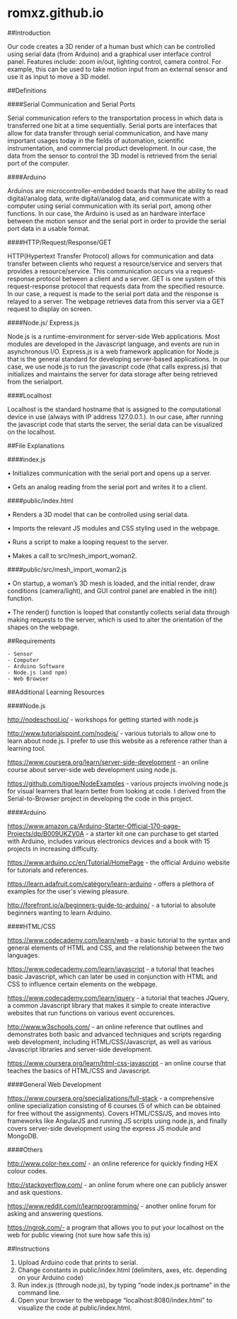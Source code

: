 # romxz.github.io

##Introduction

Our code creates a 3D render of a human bust which can be controlled using serial data (from Arduino) and a graphical user interface control panel. Features include: zoom in/out, lighting control, camera control. For example, this can be used to take motion input from an external sensor and use it as input to move a 3D model. 

##Definitions

####Serial Communication and Serial Ports

Serial communication refers to the transportation process in which data is transferred one bit at a time sequentially. Serial ports are interfaces that allow for data transfer through serial communication, and have many important usages today in the fields of automation, scientific instrumentation, and commercial product development. In our case, the data from the sensor to control the 3D model is retrieved from the serial port of the computer. 

####Arduino

Arduinos are microcontroller-embedded boards that have the ability to read digital/analog data, write digital/analog data, and communicate with a computer using serial communication with its serial port, among other functions. In our case, the Arduino is used as an hardware interface between the motion sensor and the serial port in order to provide the serial port data in a usable format. 

####HTTP/Request/Response/GET

HTTP(Hypertext Transfer Protocol) allows for communication and data transfer between clients who request a resource/service and servers that provides a resource/service. This communication occurs via a request-response protocol between a client and a server. GET is one system of this request-response protocol that requests data from the specified resource. In our case, a request is made to the serial port data and the response is relayed to a server. The webpage retrieves data from this server via a GET request to display on screen.  

####Node.js/ Express.js

Node.js is a runtime-environment for server-side Web applications. Most modules are developed in the Javascript language, and events are run in asynchronous I/O.  Express.js is a web framework application for Node.js that is the general standard for developing server-based applications. In our case, we use node.js to run the javascript code (that calls express.js) that initializes and maintains the server for data storage after being retrieved from the serialport. 

####Localhost

Localhost is the standard hostname that is assigned to the computational device in use (always with IP address 127.0.0.1.). In our case, after running the javascript code that starts the server, the serial data can be visualized on the localhost. 

##File Explanations

####index.js

•	Initializes communication with the serial port and opens up a server. 

•	Gets an analog reading from the serial port and writes it to a client.


####public/index.html

•	Renders a 3D model that can be controlled using serial data. 

•	Imports the relevant JS modules and CSS styling used in the webpage.

•	Runs a script to make a looping request to the server. 

•	Makes a call to src/mesh_import_woman2.


####public/src/mesh_import_woman2.js

•	On startup, a woman’s 3D mesh is loaded, and the initial render, draw conditions (camera/light), and GUI control panel are enabled in the init() function. 

•	The render() function is looped that constantly collects serial data through making requests to the server, which is used to alter the orientation of the shapes on the webpage. 


##Requirements

	- Sensor
	- Computer
	- Arduino Software
	- Node.js (and npm)
	- Web Browser

##Additional Learning Resources

####Node.js

http://nodeschool.io/ - workshops for getting started with node.js

http://www.tutorialspoint.com/nodejs/ - various tutorials to allow one to learn about node.js. I prefer to use this website as a reference rather than a learning tool. 

https://www.coursera.org/learn/server-side-development - an online course about server-side web development using node.js. 

https://github.com/tigoe/NodeExamples - various projects involving node.js for visual learners that learn better from looking at code. I derived from the Serial-to-Browser project in developing the code in this project. 

####Arduino

https://www.amazon.ca/Arduino-Starter-Official-170-page-Projects/dp/B009UKZV0A - a starter kit one can purchase to get started with Arduino, includes various electronics devices and a book with 15 projects in increasing difficulty. 

https://www.arduino.cc/en/Tutorial/HomePage - the official Arduino website for tutorials and references. 

https://learn.adafruit.com/category/learn-arduino - offers a plethora of examples for the user's viewing pleasure. 

http://forefront.io/a/beginners-guide-to-arduino/ - a tutorial to absolute beginners wanting to learn Arduino. 

####HTML/CSS

https://www.codecademy.com/learn/web - a basic tutorial to the syntax and general elements of HTML and CSS, and the relationship between the two languages. 

https://www.codecademy.com/learn/javascript - a tutorial that teaches basic Javascript, which can later be used in conjunction with HTML and CSS to influence certain elements on the webpage. 

https://www.codecademy.com/learn/jquery - a tutorial that teaches JQuery, a common Javascript library that makes it simple to create interactive websites that run functions on various event occurences. 

http://www.w3schools.com/ - an online reference that outlines and demonstrates both basic and advanced techniques and scripts regarding web development, including HTML/CSS/Javascript, as well as various Javascript libraries and server-side development. 

https://www.coursera.org/learn/html-css-javascript - an online course that teaches the basics of HTML/CSS and Javascript. 

####General Web Development

https://www.coursera.org/specializations/full-stack - a comprehensive online specialization consisting of 6 courses (5 of which can be obtained for free without the assignments). Covers HTML/CSS/JS, and moves into frameworks like AngularJS and running JS scripts using node.js, and finally covers server-side development using the express JS module and MongoDB. 

####Others

http://www.color-hex.com/ - an online reference for quickly finding HEX colour codes. 

http://stackoverflow.com/ - an online forum where one can publicly answer and ask questions. 

https://www.reddit.com/r/learnprogramming/ - another online forum for asking and answering questions.

https://ngrok.com/- a program that allows you to put your localhost on the web for public viewing (not sure how safe this is)

##Instructions

1.	Upload Arduino code that prints to serial. 
2.	Change constants in public/index.html (delimiters, axes, etc. depending on your Arduino code)
3.	Run index.js (through node.js), by typing “node index.js portname” in the command line. 
4.	Open your browser to the webpage “localhost:8080/index.html” to visualize the code at public/index.html.

